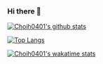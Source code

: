 ### Hi there 👋

[![Choih0401's github stats](https://github-readme-stats.vercel.app/api?username=Choih0401&show_icons=true)](https://github.com/Choih0401)

[![Top Langs](https://github-readme-stats.vercel.app/api/top-langs/?username=Choih0401&layout=compact)](https://github.com/Choih0401)

[![Choih0401's wakatime stats](https://github-readme-stats.vercel.app/api/wakatime?username=Choih0401)](https://github.com/Choih0401)
